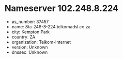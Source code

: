 # Nameserver 102.248.8.224

* as_number: 37457
* name: 8ta-248-8-224.telkomadsl.co.za.
* city: Kempton Park
* country: ZA
* organization: Telkom-Internet
* version: Unknown
* dnssec: Unknown
